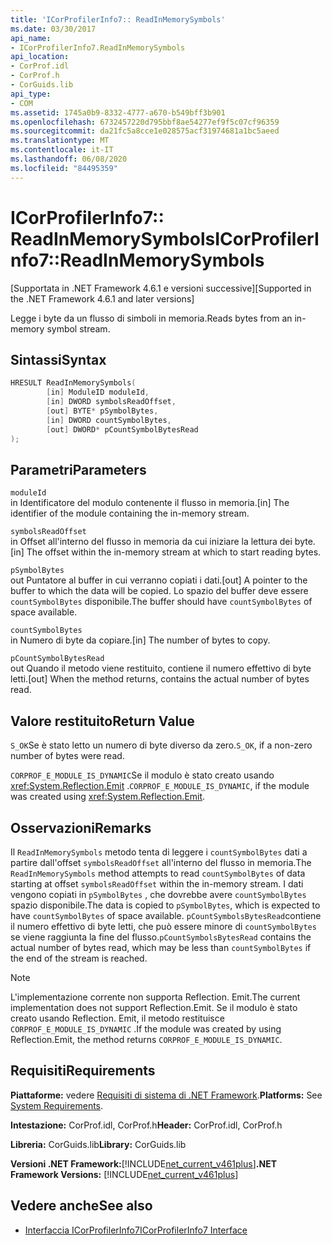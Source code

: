```yaml
---
title: 'ICorProfilerInfo7:: ReadInMemorySymbols'
ms.date: 03/30/2017
api_name:
- ICorProfilerInfo7.ReadInMemorySymbols
api_location:
- CorProf.idl
- CorProf.h
- CorGuids.lib
api_type:
- COM
ms.assetid: 1745a0b9-8332-4777-a670-b549bff3b901
ms.openlocfilehash: 6732457220d795bbf8ae54277ef9f5c07cf96359
ms.sourcegitcommit: da21fc5a8cce1e028575acf31974681a1bc5aeed
ms.translationtype: MT
ms.contentlocale: it-IT
ms.lasthandoff: 06/08/2020
ms.locfileid: "84495359"
---
```

# <a name="icorprofilerinfo7readinmemorysymbols"></a><span data-ttu-id="a71cc-102">ICorProfilerInfo7:: ReadInMemorySymbols</span><span class="sxs-lookup"><span data-stu-id="a71cc-102">ICorProfilerInfo7::ReadInMemorySymbols</span></span>
<span data-ttu-id="a71cc-103">[Supportata in .NET Framework 4.6.1 e versioni successive]</span><span class="sxs-lookup"><span data-stu-id="a71cc-103">[Supported in the .NET Framework 4.6.1 and later versions]</span></span>  
  
 <span data-ttu-id="a71cc-104">Legge i byte da un flusso di simboli in memoria.</span><span class="sxs-lookup"><span data-stu-id="a71cc-104">Reads bytes from an in-memory symbol stream.</span></span>  
  
## <a name="syntax"></a><span data-ttu-id="a71cc-105">Sintassi</span><span class="sxs-lookup"><span data-stu-id="a71cc-105">Syntax</span></span>  
  
```cpp  
HRESULT ReadInMemorySymbols(  
        [in] ModuleID moduleId,  
        [in] DWORD symbolsReadOffset,  
        [out] BYTE* pSymbolBytes,  
        [in] DWORD countSymbolBytes,  
        [out] DWORD* pCountSymbolBytesRead  
);  
```  
  
## <a name="parameters"></a><span data-ttu-id="a71cc-106">Parametri</span><span class="sxs-lookup"><span data-stu-id="a71cc-106">Parameters</span></span>  
 `moduleId`  
 <span data-ttu-id="a71cc-107">in Identificatore del modulo contenente il flusso in memoria.</span><span class="sxs-lookup"><span data-stu-id="a71cc-107">[in] The identifier of the module containing the in-memory stream.</span></span>  
  
 `symbolsReadOffset`  
 <span data-ttu-id="a71cc-108">in Offset all'interno del flusso in memoria da cui iniziare la lettura dei byte.</span><span class="sxs-lookup"><span data-stu-id="a71cc-108">[in] The offset within the in-memory stream at which to start reading bytes.</span></span>  
  
 `pSymbolBytes`  
 <span data-ttu-id="a71cc-109">out Puntatore al buffer in cui verranno copiati i dati.</span><span class="sxs-lookup"><span data-stu-id="a71cc-109">[out] A pointer to the buffer to which the data will be copied.</span></span> <span data-ttu-id="a71cc-110">Lo spazio del buffer deve essere `countSymbolBytes` disponibile.</span><span class="sxs-lookup"><span data-stu-id="a71cc-110">The buffer should have `countSymbolBytes` of space available.</span></span>  
  
 `countSymbolBytes`  
 <span data-ttu-id="a71cc-111">in Numero di byte da copiare.</span><span class="sxs-lookup"><span data-stu-id="a71cc-111">[in] The number of bytes to copy.</span></span>  
  
 `pCountSymbolBytesRead`  
 <span data-ttu-id="a71cc-112">out Quando il metodo viene restituito, contiene il numero effettivo di byte letti.</span><span class="sxs-lookup"><span data-stu-id="a71cc-112">[out] When the method returns, contains the actual number of bytes read.</span></span>  
  
## <a name="return-value"></a><span data-ttu-id="a71cc-113">Valore restituito</span><span class="sxs-lookup"><span data-stu-id="a71cc-113">Return Value</span></span>  
 <span data-ttu-id="a71cc-114">`S_OK`Se è stato letto un numero di byte diverso da zero.</span><span class="sxs-lookup"><span data-stu-id="a71cc-114">`S_OK`, if a non-zero number of bytes were read.</span></span>  
  
 <span data-ttu-id="a71cc-115">`CORPROF_E_MODULE_IS_DYNAMIC`Se il modulo è stato creato usando <xref:System.Reflection.Emit> .</span><span class="sxs-lookup"><span data-stu-id="a71cc-115">`CORPROF_E_MODULE_IS_DYNAMIC`, if the module was created using <xref:System.Reflection.Emit>.</span></span>  
  
## <a name="remarks"></a><span data-ttu-id="a71cc-116">Osservazioni</span><span class="sxs-lookup"><span data-stu-id="a71cc-116">Remarks</span></span>  
 <span data-ttu-id="a71cc-117">Il `ReadInMemorySymbols` metodo tenta di leggere i `countSymbolBytes` dati a partire dall'offset `symbolsReadOffset` all'interno del flusso in memoria.</span><span class="sxs-lookup"><span data-stu-id="a71cc-117">The `ReadInMemorySymbols` method attempts to read `countSymbolBytes` of data starting at offset      `symbolsReadOffset` within the in-memory stream.</span></span> <span data-ttu-id="a71cc-118">I dati vengono copiati in `pSymbolBytes` , che dovrebbe avere `countSymbolBytes` spazio disponibile.</span><span class="sxs-lookup"><span data-stu-id="a71cc-118">The data is copied to `pSymbolBytes`, which is expected to have `countSymbolBytes` of space available.</span></span>     <span data-ttu-id="a71cc-119">`pCountSymbolsBytesRead`contiene il numero effettivo di byte letti, che può essere minore di `countSymbolBytes` se viene raggiunta la fine del flusso.</span><span class="sxs-lookup"><span data-stu-id="a71cc-119">`pCountSymbolsBytesRead` contains the actual number of bytes read, which may be less than `countSymbolBytes` if the end of the stream is reached.</span></span>  
  
> [!NOTE]
> <span data-ttu-id="a71cc-120">L'implementazione corrente non supporta Reflection. Emit.</span><span class="sxs-lookup"><span data-stu-id="a71cc-120">The current implementation does not support Reflection.Emit.</span></span> <span data-ttu-id="a71cc-121">Se il modulo è stato creato usando Reflection. Emit, il metodo restituisce `CORPROF_E_MODULE_IS_DYNAMIC` .</span><span class="sxs-lookup"><span data-stu-id="a71cc-121">If the module was created by using Reflection.Emit, the method returns `CORPROF_E_MODULE_IS_DYNAMIC`.</span></span>  
  
## <a name="requirements"></a><span data-ttu-id="a71cc-122">Requisiti</span><span class="sxs-lookup"><span data-stu-id="a71cc-122">Requirements</span></span>  
 <span data-ttu-id="a71cc-123">**Piattaforme:** vedere [Requisiti di sistema di .NET Framework](../../get-started/system-requirements.md).</span><span class="sxs-lookup"><span data-stu-id="a71cc-123">**Platforms:** See [System Requirements](../../get-started/system-requirements.md).</span></span>  
  
 <span data-ttu-id="a71cc-124">**Intestazione:** CorProf.idl, CorProf.h</span><span class="sxs-lookup"><span data-stu-id="a71cc-124">**Header:** CorProf.idl, CorProf.h</span></span>  
  
 <span data-ttu-id="a71cc-125">**Libreria:** CorGuids.lib</span><span class="sxs-lookup"><span data-stu-id="a71cc-125">**Library:** CorGuids.lib</span></span>  
  
 <span data-ttu-id="a71cc-126">**Versioni .NET Framework:**[!INCLUDE[net_current_v461plus](../../../../includes/net-current-v461plus-md.md)]</span><span class="sxs-lookup"><span data-stu-id="a71cc-126">**.NET Framework Versions:** [!INCLUDE[net_current_v461plus](../../../../includes/net-current-v461plus-md.md)]</span></span>  
  
## <a name="see-also"></a><span data-ttu-id="a71cc-127">Vedere anche</span><span class="sxs-lookup"><span data-stu-id="a71cc-127">See also</span></span>

- [<span data-ttu-id="a71cc-128">Interfaccia ICorProfilerInfo7</span><span class="sxs-lookup"><span data-stu-id="a71cc-128">ICorProfilerInfo7 Interface</span></span>](icorprofilerinfo7-interface.md)
